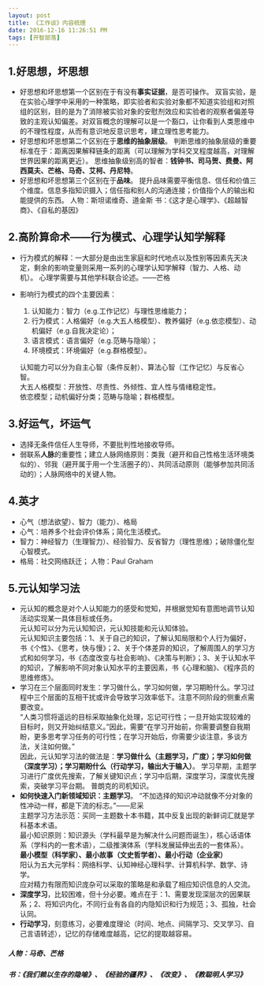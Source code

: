 ```yaml
---
layout: post
title: 《工作谈》内容梳理
date: 2016-12-16 11:26:51 PM 
tags: [开智部落]  
---
```


## 1.**好思想，坏思想**
- 好思想和坏思想第一个区别在于有没有**事实证据**，是否可操作。
双盲实验，是在实验心理学中采用的一种策略，即实验者和实验对象都不知道实验组和对照组的区别，目的是为了消除被实验对象的安慰剂效应和实验者的观察者偏差导致的主观认知偏差。对双盲概念的理解可以是一个豁口，让你看到人类思维中的不理性程度，从而有意识地反意识思考，建立理性思考能力。
- 好思想和坏思想第二个区别在于**思维的抽象层级**。
判断思维的抽象层级的重要标准在于：距离因果解释链条的距离（可以理解为学科交叉程度越高，对理解世界因果的距离更近）。
思维抽象级别高的智者：**钱钟书、司马贺、费曼、阿西莫夫、芒格、马奇、艾柯、丹尼特**。
- 好思想和坏思想第三个区别在于**品味**。
提升品味需要平衡信息、信任和价值三个维度。信息多指知识摄入；信任指和别人的沟通连接；价值指个人的输出和能提供的东西。
人物：斯坦诺维奇、道金斯
书：《这才是心理学》、《超越智商》、《自私的基因》

## 2.高阶算命术——**行为模式、心理学认知学解释**
- 行为模式的解释：一大部分是由出生家庭和时代地点以及性别等因素先天决定，剩余的影响变量则采用一系列的心理学认知学解释（智力、人格、动机）。
心理学需要与其他学科联合论述。——芒格
- 影响行为模式的四个主要因素：
    1. 认知能力：智力（e.g.工作记忆）与理性思维能力；
    2. 行为模式：人格偏好（e.g.大五人格模型）、教养偏好（e.g.依恋模型）、动机偏好（e.g.自我决定论）；
    3. 语言模式：语言偏好（e.g.范畴与隐喻）；
    4. 环境模式：环境偏好（e.g.群格模型）。  

    认知能力可以分为自主心智（条件反射）、算法心智（工作记忆）与反省心智。  
    大五人格模型：开放性、尽责性、外倾性、宜人性与情绪稳定性。  
    依恋模型；动机偏好分类；范畴与隐喻；群格模型。

## 3.好运气，坏运气
- 选择无条件信任人生导师，不要批判性地接收导师。
- 弱联系**人脉**的重要性；建立人脉网络原则：类我（避开和自己性格生活环境类似的）、邻我（避开属于用一个生活圈子的）、共同活动原则（能够参加共同活动的）；人脉网络中的关键人物。

## 4.英才
- 心气（想法欲望）、智力（能力）、格局
- 心气：培养多个社会评价体系；简化生活模式。
- 智力：神经智力（生理智力）、经验智力、反省智力（理性思维）；破除僵化型心智模式。
- 格局：社交网络跃迁；
人物：Paul Graham

## 5.**元认知学习法**
- 元认知的概念是对个人认知能力的感受和觉知，并根据觉知有意图地调节认知活动实现某一具体目标或任务。  
元认知可以分为元认知知识，元认知技能和元认知体验。  
元认知知识主要包括：1、关于自己的知识，了解认知局限和个人行为偏好，书《个性》、《思考，快与慢》；2、关于个体差异的知识，了解周围人的学习方式和如何学习，书《态度改变与社会影响》、《决策与判断》；3、关于认知水平的知识，了解影响不同对象认知水平的主要因素，书《心理和脑》、《程序员的思维修炼》。  
- 学习在三个层面同时发生：学习做什么，学习如何做，学习期盼什么。学习过程中三个层面的互相干扰或许会导致学习效率低下。注意不同阶段的侧重点需要改变。  
“人类习惯将遥远的目标采取抽象化处理，忘记可行性；一旦开始实现较难的目标时，则又开始纠结意义。”因此，需要“在学习开始前，你需要调整自我期盼，更多思考学习任务的可行性；在学习开始后，你需要少谈注意，多谈方法，关注如何做。”  
因此，元认知学习法的做法是：**学习做什么（主题学习，广度）；学习如何做（深度学习）；学习期盼什么（行动学习，输出大于输入）**。
学习早期，主题学习进行广度优先搜索，了解关键知识点；学习中后期，深度学习，深度优先搜索，突破学习平台期。
普朗克的司机知识。
- **如何快速入门新领域知识：主题学习**。
“不加选择的知识冲动就像不分对象的性冲动一样，都是下流的标志。”——尼采  
主题学习方法示范：买同一主题数十本书籍，其中反复出现的新鲜词汇就是学科基本术语。  
最小知识原则：知识源头（学科最早是为解决什么问题而诞生），核心话语体系（学科内的一套术语），二级推演体系（学科发展延伸出去的一套体系）。  
**最小模型（科学家）、最小故事（文史哲学者）、最小行动（企业家）**  
阳认为五大元学科：网络科学、认知神经心理科学、计算机科学、数学、诗学。  
应对精力有限而知识庞杂可以采取的策略是和承载了相应知识信息的人交流。
- **深度学习**，比较困难，但十分必要。难点在于：1、需要发现深层次的因果联系；2、将知识内化，不同行业有各自的内隐知识和行为规范；3、孤独，社会认同。
- **行动学习**，刻意练习，必要难度理论（时间、地点、间隔学习、交叉学习、自己言语转述），记忆的存储难度越高，记忆的提取越容易。 
 
##### 人物：马奇、芒格   

##### 书：《我们赖以生存的隐喻》、《经验的疆界》、《改变》、《教聪明人学习》